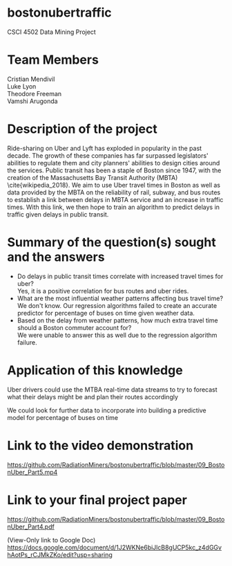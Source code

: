 # bostonubertraffic
CSCI 4502 Data Mining Project

# Team Members
Cristian Mendivil  
Luke Lyon  
Theodore Freeman  
Vamshi Arugonda  

# Description of the project
Ride-sharing on Uber and Lyft has exploded in popularity in the past decade. The growth of these companies has far surpassed legislators' abilities to regulate them and city planners' abilities to design cities around the services. Public transit has been a staple of Boston since 1947, with the creation of the Massachusetts Bay Transit Authority (MBTA) \cite{wikipedia_2018}. We aim to use Uber travel times in Boston as well as data provided by the MBTA on the reliability of rail, subway, and bus routes to establish a link between delays in MBTA service and an increase in traffic times. With this link, we then hope to train an algorithm to predict delays in traffic given delays in public transit. 

# Summary of the question(s) sought and the answers
- Do delays in public transit times correlate with increased travel times for uber?  
Yes, it is a positive correlation for bus routes and uber rides.  
- What are the most influential weather patterns affecting bus travel time?  
We don't know. Our regression algorithms failed to create an accurate predictor for percentage of buses on time given weather data.  
- Based on the delay from weather patterns, how much extra travel time should a Boston commuter account for?  
We were unable to answer this as well due to the regression algorithm failure. 

# Application of this knowledge
Uber drivers could use the MTBA real-time data streams to try to forecast what their delays might be and plan their routes accordingly

We could look for further data to incorporate into building a predictive model for percentage of buses on time

# Link to the video demonstration
https://github.com/RadiationMiners/bostonubertraffic/blob/master/09_BostonUber_Part5.mp4

# Link to your final project paper
https://github.com/RadiationMiners/bostonubertraffic/blob/master/09_BostonUber_Part4.pdf

(View-Only link to Google Doc)
https://docs.google.com/document/d/1J2WKNe6biJlcB8gUCP5kc_z4dGGvhAotPs_rCJMkZKo/edit?usp=sharing
